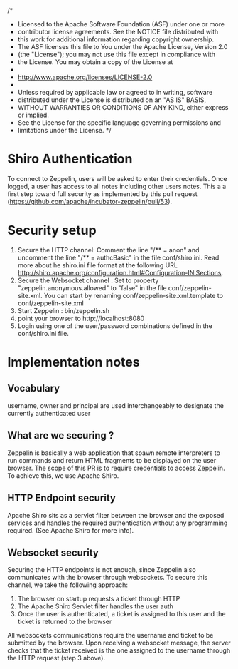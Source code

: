 /*
 * Licensed to the Apache Software Foundation (ASF) under one or more
 * contributor license agreements.  See the NOTICE file distributed with
 * this work for additional information regarding copyright ownership.
 * The ASF licenses this file to You under the Apache License, Version 2.0
 * (the "License"); you may not use this file except in compliance with
 * the License.  You may obtain a copy of the License at
 *
 *    http://www.apache.org/licenses/LICENSE-2.0
 *
 * Unless required by applicable law or agreed to in writing, software
 * distributed under the License is distributed on an "AS IS" BASIS,
 * WITHOUT WARRANTIES OR CONDITIONS OF ANY KIND, either express or implied.
 * See the License for the specific language governing permissions and
 * limitations under the License.
 */

# Shiro Authentication
To connect to Zeppelin, users will be asked to enter their credentials. Once logged, a user has access to all notes including other users notes.
This a a first step toward full security as implemented by this pull request (https://github.com/apache/incubator-zeppelin/pull/53).

# Security setup
1. Secure the HTTP channel: Comment the line "/** = anon" and uncomment the line "/** = authcBasic" in the file conf/shiro.ini. Read more about he shiro.ini file format at the following URL http://shiro.apache.org/configuration.html#Configuration-INISections.  
2. Secure the Websocket channel : Set to property "zeppelin.anonymous.allowed" to "false" in the file conf/zeppelin-site.xml. You can start by renaming conf/zeppelin-site.xml.template to conf/zeppelin-site.xml
3. Start Zeppelin : bin/zeppelin.sh
4. point your browser to http://localhost:8080
5. Login using one of the user/password combinations defined in the conf/shiro.ini file.

# Implementation notes
## Vocabulary
username, owner and principal are used interchangeably to designate the currently authenticated user
## What are we securing ?
Zeppelin is basically a web application that spawn remote interpreters to run commands and return HTML fragments to be displayed on the user browser.
The scope of this PR is to require credentials to access Zeppelin. To achieve this, we use Apache Shiro. 
## HTTP Endpoint security
Apache Shiro sits as a servlet filter between the browser and the exposed services and handles the required authentication without any programming required. (See Apache Shiro for more info).
## Websocket security
Securing the HTTP endpoints is not enough, since Zeppelin also communicates with the browser through websockets. To secure this channel, we take the following approach:
1. The browser on startup requests a ticket through HTTP
2. The Apache Shiro Servlet filter handles the user auth
3. Once the user is authenticated, a ticket is assigned to this user and the ticket is returned to the browser

All websockets communications require the username and ticket  to be submitted by the browser. Upon receiving a websocket message, the server checks that the ticket received is the one assigned to the username through the HTTP request (step 3 above).


 
